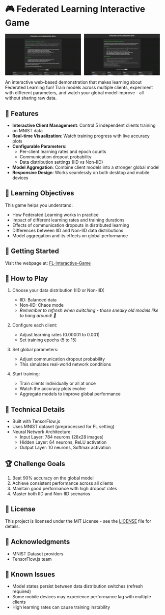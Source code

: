 # 🎮 Federated Learning Interactive Game
<div style="display: flex; gap: 10px;">
    <img src="/assets/non_iid_demo.gif" width="49%" alt="Non-IID FL Game Demo"/>
    <img src="/assets/iid_demo.gif" width="49%" alt="IID FL Game Demo"/>
</div>

An interactive web-based demonstration that makes learning about Federated Learning fun! Train models across multiple clients, experiment with different parameters, and watch your global model improve - all without sharing raw data.

## 🌟 Features

- **Interactive Client Management**: Control 5 independent clients training on MNIST data
- **Real-time Visualization**: Watch training progress with live accuracy plots
- **Configurable Parameters**: 
  - Per-client learning rates and epoch counts
  - Communication dropout probability
  - Data distribution settings (IID vs Non-IID)
- **Model Aggregation**: Combine client models into a stronger global model
- **Responsive Design**: Works seamlessly on both desktop and mobile devices

## 🎯 Learning Objectives

This game helps you understand:
- How Federated Learning works in practice
- Impact of different learning rates and training durations
- Effects of communication dropouts in distributed learning
- Differences between IID and Non-IID data distributions
- Model aggregation and its effects on global performance

## 🚀 Getting Started

Visit the webpage at: [FL-Interactive-Game](https://amanpriyanshu.github.io/FL-Interactive-Game/)

## 🎲 How to Play

1. Choose your data distribution (IID or Non-IID)
   - IID: Balanced data
   - Non-IID: Chaos mode
   - *Remember to refresh when switching - those sneaky old models like to hang around! 🔄*

2. Configure each client:
   - Adjust learning rates (0.00001 to 0.001)
   - Set training epochs (5 to 15)

3. Set global parameters:
   - Adjust communication dropout probability
   - This simulates real-world network conditions

4. Start training:
   - Train clients individually or all at once
   - Watch the accuracy plots evolve
   - Aggregate models to improve global performance

## 🔧 Technical Details

- Built with TensorFlow.js
- Uses MNIST dataset (preprocessed for FL setting)
- Neural Network Architecture:
  - Input Layer: 784 neurons (28x28 images)
  - Hidden Layer: 64 neurons, ReLU activation
  - Output Layer: 10 neurons, Softmax activation

## 🏆 Challenge Goals

1. Beat 90% accuracy on the global model
2. Achieve consistent performance across all clients
3. Maintain good performance with high dropout rates
4. Master both IID and Non-IID scenarios

## 📄 License

This project is licensed under the MIT License - see the [LICENSE](LICENSE) file for details.

## 🙏 Acknowledgments

- MNIST Dataset providers
- TensorFlow.js team

## 🐛 Known Issues

- Model states persist between data distribution switches (refresh required)
- Some mobile devices may experience performance lag with multiple clients
- High learning rates can cause training instability
